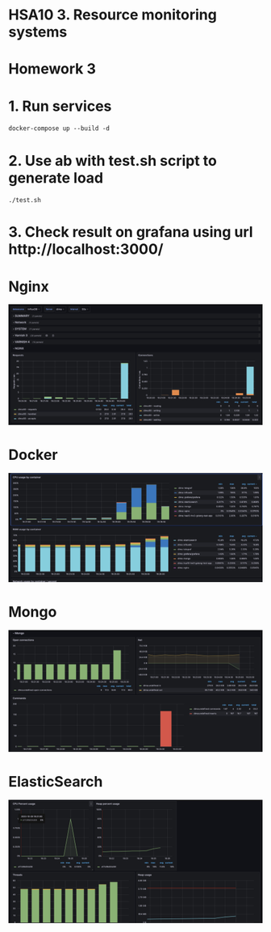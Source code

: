 # HSA10  3. Resource monitoring systems 

# Homework 3

# 1. Run services
```
docker-compose up --build -d
```

# 2. Use ab with test.sh script to generate load
```
./test.sh
```

# 3. Check result on grafana using url http://localhost:3000/
# Nginx
![Nginx](results/nginx.jpeg)
# Docker
![Docker](results/docker.jpeg)
# Mongo
![Mongo](results/mongo.jpeg)
# ElasticSearch
![ElasticSearch](results/es.jpeg)
